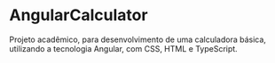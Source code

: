 # AngularCalculator
Projeto acadêmico, para desenvolvimento de uma calculadora básica, utilizando a tecnologia Angular, com CSS, HTML e TypeScript.
